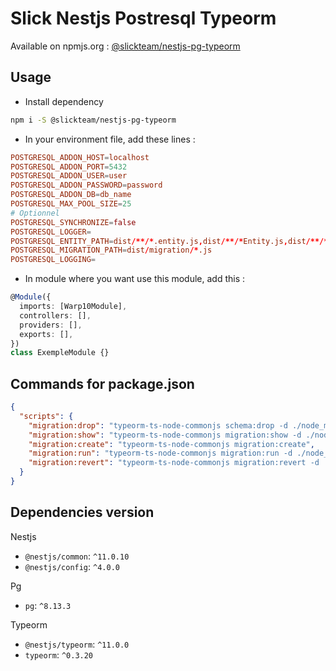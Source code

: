 # Slick Nestjs Postresql Typeorm

Available on npmjs.org : [@slickteam/nestjs-pg-typeorm](https://www.npmjs.com/package/@slickteam/nestjs-pg-typeorm)

## Usage

- Install dependency

```bash
npm i -S @slickteam/nestjs-pg-typeorm
```

- In your environment file, add these lines :

```conf
POSTGRESQL_ADDON_HOST=localhost
POSTGRESQL_ADDON_PORT=5432
POSTGRESQL_ADDON_USER=user
POSTGRESQL_ADDON_PASSWORD=password
POSTGRESQL_ADDON_DB=db_name
POSTGRESQL_MAX_POOL_SIZE=25
# Optionnel
POSTGRESQL_SYNCHRONIZE=false
POSTGRESQL_LOGGER=
POSTGRESQL_ENTITY_PATH=dist/**/*.entity.js,dist/**/*Entity.js,dist/**/**/*.entity.js,dist/**/**/*Entity.js
POSTGRESQL_MIGRATION_PATH=dist/migration/*.js
POSTGRESQL_LOGGING=
```

- In module where you want use this module, add this :

```ts
@Module({
  imports: [Warp10Module],
  controllers: [],
  providers: [],
  exports: [],
})
class ExempleModule {}
```

## Commands for package.json

```json
{
  "scripts": {
    "migration:drop": "typeorm-ts-node-commonjs schema:drop -d ./node_modules/@slickteam/nestjs-pg-typeorm/dist/database-config.js",
    "migration:show": "typeorm-ts-node-commonjs migration:show -d ./node_modules/@slickteam/nestjs-pg-typeorm/dist/database-config.js",
    "migration:create": "typeorm-ts-node-commonjs migration:create",
    "migration:run": "typeorm-ts-node-commonjs migration:run -d ./node_modules/@slickteam/nestjs-pg-typeorm/dist/database-config.js",
    "migration:revert": "typeorm-ts-node-commonjs migration:revert -d ./node_modules/@slickteam/nestjs-pg-typeorm/dist/database-config.js"
  }
}
```

## Dependencies version

Nestjs

- `@nestjs/common`: `^11.0.10`
- `@nestjs/config`: `^4.0.0`

Pg

- `pg`: `^8.13.3`

Typeorm

- `@nestjs/typeorm`: `^11.0.0`
- `typeorm`: `^0.3.20`
